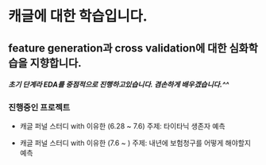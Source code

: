 # 캐글에 대한 학습입니다.
## feature generation과 cross validation에 대한 심화학습을 지향합니다.
##### 초기 단계라 EDA를 중점적으로 진행하고있습니다. 겸손하게 배우겠습니다.^^

### 진행중인 프로젝트
- 캐글 퍼널 스터디 with 이유한 (6.28 ~ 7.6)
주제: 타이타닉 생존자 예측

- 캐글 퍼널 스터디 with 이유한 (7.6 ~ )
주제: 내년에 보험청구를 어떻게 해야할지 예측
